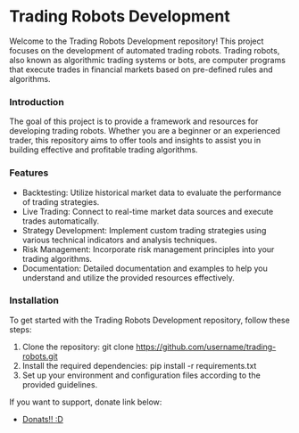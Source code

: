 # Trading Robots Development #

Welcome to the Trading Robots Development repository! This project focuses on the development of automated trading robots. 
Trading robots, also known as algorithmic trading systems or bots, are computer programs that execute trades in financial markets based on pre-defined rules and algorithms.

### Introduction ###

The goal of this project is to provide a framework and resources for developing trading robots. Whether you are a beginner or an experienced trader, this repository aims to offer tools and insights to assist you in building effective and profitable trading algorithms.

### Features ###
* Backtesting: Utilize historical market data to evaluate the performance of trading strategies.
* Live Trading: Connect to real-time market data sources and execute trades automatically.
* Strategy Development: Implement custom trading strategies using various technical indicators and analysis techniques.
* Risk Management: Incorporate risk management principles into your trading algorithms.
* Documentation: Detailed documentation and examples to help you understand and utilize the provided resources effectively.

### Installation ###
To get started with the Trading Robots Development repository, follow these steps:

1. Clone the repository: git clone https://github.com/username/trading-robots.git
2. Install the required dependencies: pip install -r requirements.txt
3. Set up your environment and configuration files according to the provided guidelines.

If you want to support, donate link below:
* [Donats!! :D](https://widget.donatepay.ru/widgets/page/6d352d7e30e7a7e930922dc7bbbce215d1765d204e43b12a50f8f15520070033?widget_id=4952242&sum=200)
